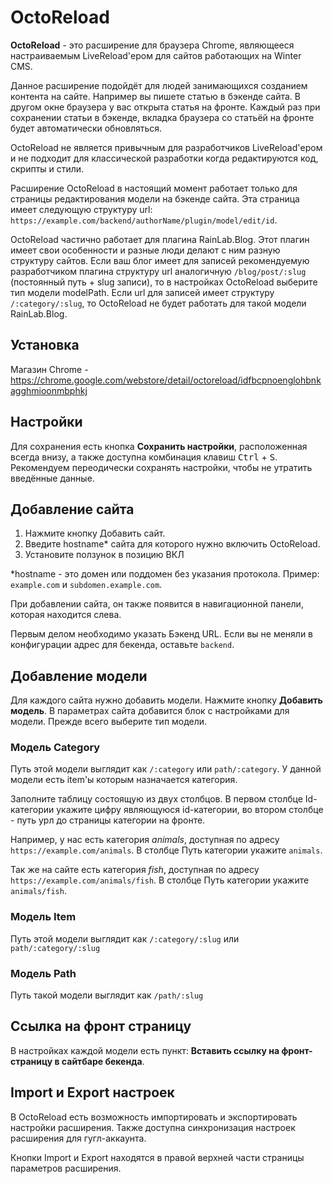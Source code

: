# OctoReload

**OctoReload** - это расширение для браузера Chrome, являющееся настраиваемым LiveReload'ером для сайтов работающих на Winter CMS.

Данное расширение подойдёт для людей занимающихся созданием контента на сайте. Например вы пишете статью в бэкенде сайта. В другом окне браузера у вас открыта статья на фронте. Каждый раз при сохранении статьи в бэкенде, вкладка браузера со статьёй на фронте будет автоматически обновляться.

OctoReload не является привычным для разработчиков LiveReload'ером и не подходит для классической разработки когда редактируются код, скрипты и стили.

Расширение OctoReload в настоящий момент работает только для страницы редактирования модели на бэкенде сайта. Эта страница имеет следующую структуру url: `https://example.com/backend/authorName/plugin/model/edit/id`.

OctoReload частично работает для плагина RainLab.Blog. Этот плагин имеет свои особенности и разные люди делают с ним разную структуру сайтов. Если ваш блог имеет для записей рекомендуемую разработчиком плагина структуру url аналогичную `/blog/post/:slug` (постоянный путь + slug записи), то в настройках OctoReload выберите тип модели modelPath. Если url для записей имеет структуру `/:category/:slug`, то OctoReload не будет работать для такой модели RainLab.Blog.

## Установка

Магазин Chrome - https://chrome.google.com/webstore/detail/octoreload/idfbcpnoenglohbnkagghmioonmbphkj

## Настройки

Для сохранения есть кнопка **Сохранить настройки**, расположенная всегда внизу, а также доступна комбинация клавиш <kbd>Ctrl</kbd> + <kbd>S</kbd>. Рекомендуем переодически сохранять настройки, чтобы не утратить введённые данные.

## Добавление сайта

1. Нажмите кнопку Добавить сайт.
2. Введите hostname* сайта для которого нужно включить OctoReload.
3. Установите ползунок в позицию ВКЛ

*hostname - это домен или поддомен без указания протокола. Пример: `example.com` и `subdomen.example.com`.

При добавлении сайта, он также появится в навигационной панели, которая находится слева.

Первым делом необходимо указать Бэкенд URL. Если вы не меняли в конфигурации адрес для бекенда, оставьте `backend`.

## Добавление модели

Для каждого сайта нужно добавить модели. Нажмите кнопку **Добавить модель**. В параметрах сайта добавится блок с настройками для модели. Прежде всего выберите тип модели.

### Модель Category

Путь этой модели выглядит как `/:category` или `path/:category`. У данной модели есть item'ы которым назначается категория.

Заполните таблицу состоящую из двух столбцов. В первом столбце Id-категории укажите цифру являющуюся id-категории, во втором столбце - путь урл до страницы категории на фронте.

Например, у нас есть категория _animals_, доступная по адресу `https://example.com/animals`. В столбце Путь категории укажите `animals`.

Так же на сайте есть категория _fish_, доступная по адресу `https://example.com/animals/fish`. В столбце Путь категории укажите `animals/fish`.

### Модель Item

Путь этой модели выглядит как `/:category/:slug` или `path/:category/:slug`

### Модель Path

Путь такой модели выглядит как `/path/:slug`

## Ссылка на фронт страницу

В настройках каждой модели есть пункт: **Вставить ссылку на фронт-страницу в сайтбаре бекенда**.

## Import и Export настроек

В OctoReload есть возможность импортировать и экспортировать настройки расширения. Также доступна синхронизация настроек расширения для гугл-аккаунта.

Кнопки Import и Export находятся в правой верхней части страницы параметров расширения.
